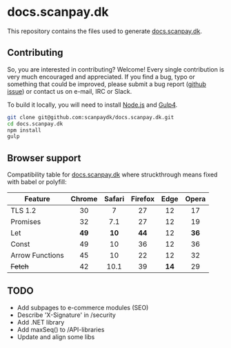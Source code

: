 # docs.scanpay.dk

This repository contains the files used to generate [docs.scanpay.dk](https://docs.scanpay.dk).

## Contributing

So, you are interested in contributing? Welcome! Every single contribution is very much encouraged and appreciated. If you find a bug, typo or something that could be improved, please submit a bug report ([github issue](https://github.com/scanpaydk/docs.scanpay.dk/issues/new)) or contact us on e-mail, IRC or Slack.

To build it locally, you will need to install [Node.js](https://nodejs.org/en/) and [Gulp4](http://gulpjs.com).

```bash
git clone git@github.com:scanpaydk/docs.scanpay.dk.git
cd docs.scanpay.dk
npm install
gulp
```

## Browser support

Compatibility table for [docs.scanpay.dk](https://docs.scanpay.dk) where struckthrough means fixed with babel or polyfill:

Feature              | Chrome | Safari | Firefox | Edge   | Opera
-------------------- | :-----:| :----: | :-----: | :----: | :----:
TLS 1.2              | 30     | 7      | 27      | 12     | 17
Promises             | 32     | 7.1    | 27      | 12     | 19
Let                  | **49** | **10** | **44**  | 12     | **36**
Const                | 49     | 10     | 36      | 12     | 36
Arrow Functions      | 45     | 10     | 22      | 12     | 32
~~Fetch~~            | 42     | 10.1   | 39      | **14** | 29


## TODO

* Add subpages to e-commerce modules (SEO)
* Describe 'X-Signature' in /security
* Add .NET library
* Add maxSeq() to /API-libraries
* Update and align some libs
